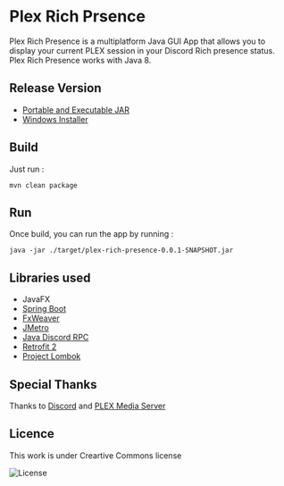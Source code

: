 # Plex Rich Prsence

Plex Rich Presence is a multiplatform Java GUI App that allows you to display your current PLEX session in your Discord Rich presence status.
Plex Rich Presence works with Java 8.

## Release Version

- [Portable and Executable JAR](https://github.com/Ombrelin/plex-rich-presence/releases/download/v1.0/plex-rich-presence-portable-jar.jar)
- [Windows Installer](https://github.com/Ombrelin/plex-rich-presence/releases/download/v1.0/plex-rich-presence-setup-windows.exe)

## Build

Just run :

```
mvn clean package
```

## Run 

Once build, you can run the app by running :

```
java -jar ./target/plex-rich-presence-0.0.1-SNAPSHOT.jar
```

## Libraries used

- JavaFX
- [Spring Boot](https://github.com/spring-projects/spring-boot)
- [FxWeaver](https://github.com/rgielen/javafx-weaver)
- [JMetro](https://github.com/JFXtras/jfxtras-styles)
- [Java Discord RPC](https://github.com/MinnDevelopment/java-discord-rpc)
- [Retrofit 2](https://github.com/square/retrofit)
- [Project Lombok](https://github.com/rzwitserloot/lombok)

## Special Thanks

Thanks to [Discord](https://discord.com/) and [PLEX Media Server](https://plex.tv)

## Licence 

This work is under Creartive Commons license

![License](https://i.creativecommons.org/l/by-sa/4.0/88x31.png)